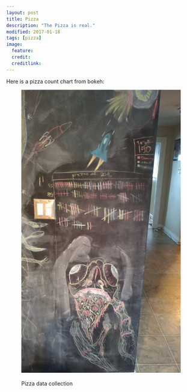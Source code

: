 ```yaml
---
layout: post
title: Pizza
description: "The Pizza is real."
modified: 2017-01-18
tags: [pizza]
image:
  feature:
  credit:
  creditlink: 
---
```

Here is a pizza count chart from bokeh:

<figure class="half">
	<img src="/images/pizza1.jpg" alt="">
	<img src="/images/pizza2.jpg" alt="">
	<figcaption>Pizza data collection</figcaption>
</figure>





<link rel="stylesheet" href="https://cdn.pydata.org/bokeh/release/bokeh-0.12.3.min.css" type="text/css" />   
<script type="text/javascript" src="https://cdn.pydata.org/bokeh/release/bokeh-0.12.3.min.js"></script>
<script type="text/javascript">
    Bokeh.set_log_level("info");
</script>
<center>
<div class="bk-root">
<div class="plotdiv" id="373266b8-dbc8-4267-90cb-9a22c73a0889"></div>
</div>

<script type="text/javascript">
            Bokeh.$(function() {
            Bokeh.safely(function() {
                var docs_json = {"8fdb0a00-6b9e-4133-bc65-fbb30565b9e2":{"roots":{"references":[{"attributes":{"axis_label":"","formatter":{"id":"43b27512-fbfa-4cec-9b7f-c943d8ac831a","type":"CategoricalTickFormatter"},"major_label_orientation":0.7853981633974483,"major_tick_line_color":{"value":null},"plot":{"id":"a52f4e29-144c-40ec-9543-8e2a6393ea4f","subtype":"Chart","type":"Plot"},"ticker":{"id":"73609494-231c-477c-b8ba-fdaef874c503","type":"CategoricalTicker"}},"id":"01f1b199-8da7-48a0-969d-0558b9fbc077","type":"CategoricalAxis"},{"attributes":{"active_drag":"auto","active_scroll":"auto","active_tap":"auto","tools":[{"id":"fb7afd47-53dc-4b06-b8a3-70a213b30631","type":"HoverTool"}]},"id":"835cfd2d-a164-456c-a40a-b5130ab3275a","type":"Toolbar"},{"attributes":{"label":{"value":"Homemade"},"renderers":[{"id":"6be40877-04e7-42ff-8309-cc5c2a779f52","type":"GlyphRenderer"}]},"id":"a9deb69d-d0a7-4e12-885c-c58433f70b6c","type":"LegendItem"},{"attributes":{"data_source":{"id":"20fff1f9-155c-41c8-82ba-f72c6073580a","type":"ColumnDataSource"},"glyph":{"id":"2a47ff0c-404f-4155-960a-9840eb6ad1b5","type":"Rect"},"hover_glyph":null,"nonselection_glyph":null,"selection_glyph":null},"id":"4a877330-0f9c-4034-a129-b6e4eadcef1d","type":"GlyphRenderer"},{"attributes":{"callback":null,"end":70.35},"id":"94943bbb-acfd-4629-bf3f-c52861564183","type":"Range1d"},{"attributes":{"items":[{"id":"18a7dc64-d189-4b5c-840f-e65319fa25a8","type":"LegendItem"},{"id":"44bd39be-503e-431a-82ff-f82e1a68e3d1","type":"LegendItem"},{"id":"a9deb69d-d0a7-4e12-885c-c58433f70b6c","type":"LegendItem"}],"plot":{"id":"a52f4e29-144c-40ec-9543-8e2a6393ea4f","subtype":"Chart","type":"Plot"}},"id":"1f16be4e-cf12-4e7a-a5fb-77e29692f185","type":"Legend"},{"attributes":{"callback":null,"plot":{"id":"a52f4e29-144c-40ec-9543-8e2a6393ea4f","subtype":"Chart","type":"Plot"},"tooltips":[["Pizza","@pizza"],["Count","@height"]]},"id":"fb7afd47-53dc-4b06-b8a3-70a213b30631","type":"HoverTool"},{"attributes":{"label":{"value":"Other"},"renderers":[{"id":"59eccba5-24d8-4c69-ab77-78ef1178423b","type":"GlyphRenderer"}]},"id":"44bd39be-503e-431a-82ff-f82e1a68e3d1","type":"LegendItem"},{"attributes":{"below":[{"id":"01f1b199-8da7-48a0-969d-0558b9fbc077","type":"CategoricalAxis"}],"left":[{"id":"2655b1c9-2457-4cb6-a223-faf8c539f77e","type":"LinearAxis"}],"plot_height":400,"plot_width":400,"renderers":[{"id":"4a877330-0f9c-4034-a129-b6e4eadcef1d","type":"GlyphRenderer"},{"id":"59eccba5-24d8-4c69-ab77-78ef1178423b","type":"GlyphRenderer"},{"id":"6be40877-04e7-42ff-8309-cc5c2a779f52","type":"GlyphRenderer"},{"id":"1f16be4e-cf12-4e7a-a5fb-77e29692f185","type":"Legend"},{"id":"01f1b199-8da7-48a0-969d-0558b9fbc077","type":"CategoricalAxis"},{"id":"2655b1c9-2457-4cb6-a223-faf8c539f77e","type":"LinearAxis"},{"id":"77478123-3e4e-48bb-86ca-d3f283268bd6","type":"Grid"}],"title":{"id":"ba17d7c3-7601-413a-a23d-7fbdfc13302a","type":"Title"},"tool_events":{"id":"3d8a5f29-4581-4322-87fa-0b085bf3a05e","type":"ToolEvents"},"toolbar":{"id":"835cfd2d-a164-456c-a40a-b5130ab3275a","type":"Toolbar"},"x_mapper_type":"auto","x_range":{"id":"df483d22-e1c9-4050-b26e-e724e22959ea","type":"FactorRange"},"y_mapper_type":"auto","y_range":{"id":"94943bbb-acfd-4629-bf3f-c52861564183","type":"Range1d"}},"id":"a52f4e29-144c-40ec-9543-8e2a6393ea4f","subtype":"Chart","type":"Plot"},{"attributes":{"callback":null,"column_names":["line_color","line_alpha","color","fill_alpha","height","width","y","x","label"],"data":{"chart_index":[{"pizza":"Homemade"}],"color":["#5ab738"],"fill_alpha":[0.8],"height":[22.0],"label":[{"pizza":"Homemade"}],"line_alpha":[1.0],"line_color":["white"],"pizza":["Homemade"],"width":[0.8],"x":["Homemade"],"y":[11.0]}},"id":"df41c395-9ad7-425e-939d-b2a7f0dcbeb3","type":"ColumnDataSource"},{"attributes":{},"id":"3d8a5f29-4581-4322-87fa-0b085bf3a05e","type":"ToolEvents"},{"attributes":{"fill_alpha":{"field":"fill_alpha"},"fill_color":{"field":"color"},"height":{"field":"height","units":"data"},"line_color":{"field":"line_color"},"width":{"field":"width","units":"data"},"x":{"field":"x"},"y":{"field":"y"}},"id":"2a47ff0c-404f-4155-960a-9840eb6ad1b5","type":"Rect"},{"attributes":{},"id":"1f9c3f6b-1220-465a-bed2-664ed6f1e6d7","type":"BasicTickFormatter"},{"attributes":{"axis_label":"","formatter":{"id":"1f9c3f6b-1220-465a-bed2-664ed6f1e6d7","type":"BasicTickFormatter"},"minor_tick_line_color":{"value":null},"plot":{"id":"a52f4e29-144c-40ec-9543-8e2a6393ea4f","subtype":"Chart","type":"Plot"},"ticker":{"id":"b9232bdb-6218-4054-876c-f1c134d55ebc","type":"BasicTicker"}},"id":"2655b1c9-2457-4cb6-a223-faf8c539f77e","type":"LinearAxis"},{"attributes":{"fill_alpha":{"field":"fill_alpha"},"fill_color":{"field":"color"},"height":{"field":"height","units":"data"},"line_color":{"field":"line_color"},"width":{"field":"width","units":"data"},"x":{"field":"x"},"y":{"field":"y"}},"id":"7bad4021-b965-4be4-8d10-e600cee38920","type":"Rect"},{"attributes":{},"id":"43b27512-fbfa-4cec-9b7f-c943d8ac831a","type":"CategoricalTickFormatter"},{"attributes":{"children":[{"id":"a52f4e29-144c-40ec-9543-8e2a6393ea4f","subtype":"Chart","type":"Plot"}]},"id":"e74fde0b-ceba-4901-9d5d-5021903bc937","type":"Row"},{"attributes":{},"id":"73609494-231c-477c-b8ba-fdaef874c503","type":"CategoricalTicker"},{"attributes":{},"id":"b9232bdb-6218-4054-876c-f1c134d55ebc","type":"BasicTicker"},{"attributes":{"callback":null,"column_names":["line_color","line_alpha","color","fill_alpha","height","width","y","x","label"],"data":{"chart_index":[{"pizza":"Dominoes"}],"color":["#f22c40"],"fill_alpha":[0.8],"height":[67.0],"label":[{"pizza":"Dominoes"}],"line_alpha":[1.0],"line_color":["white"],"pizza":["Dominoes"],"width":[0.8],"x":["Dominoes"],"y":[33.5]}},"id":"20fff1f9-155c-41c8-82ba-f72c6073580a","type":"ColumnDataSource"},{"attributes":{"fill_alpha":{"field":"fill_alpha"},"fill_color":{"field":"color"},"height":{"field":"height","units":"data"},"line_color":{"field":"line_color"},"width":{"field":"width","units":"data"},"x":{"field":"x"},"y":{"field":"y"}},"id":"59408d75-86ec-483c-8118-edc1b04076c6","type":"Rect"},{"attributes":{"data_source":{"id":"5f536330-1176-465e-a371-8d08dcdef38d","type":"ColumnDataSource"},"glyph":{"id":"7bad4021-b965-4be4-8d10-e600cee38920","type":"Rect"},"hover_glyph":null,"nonselection_glyph":null,"selection_glyph":null},"id":"59eccba5-24d8-4c69-ab77-78ef1178423b","type":"GlyphRenderer"},{"attributes":{"label":{"value":"Dominoes"},"renderers":[{"id":"4a877330-0f9c-4034-a129-b6e4eadcef1d","type":"GlyphRenderer"}]},"id":"18a7dc64-d189-4b5c-840f-e65319fa25a8","type":"LegendItem"},{"attributes":{"callback":null,"column_names":["line_color","line_alpha","color","fill_alpha","height","width","y","x","label"],"data":{"chart_index":[{"pizza":"Other"}],"color":["#407ee7"],"fill_alpha":[0.8],"height":[38.0],"label":[{"pizza":"Other"}],"line_alpha":[1.0],"line_color":["white"],"pizza":["Other"],"width":[0.8],"x":["Other"],"y":[19.0]}},"id":"5f536330-1176-465e-a371-8d08dcdef38d","type":"ColumnDataSource"},{"attributes":{"callback":null,"factors":["Dominoes","Homemade","Other"]},"id":"df483d22-e1c9-4050-b26e-e724e22959ea","type":"FactorRange"},{"attributes":{"plot":null,"text":"Pizza Counts"},"id":"ba17d7c3-7601-413a-a23d-7fbdfc13302a","type":"Title"},{"attributes":{"dimension":1,"plot":{"id":"a52f4e29-144c-40ec-9543-8e2a6393ea4f","subtype":"Chart","type":"Plot"},"ticker":{"id":"b9232bdb-6218-4054-876c-f1c134d55ebc","type":"BasicTicker"}},"id":"77478123-3e4e-48bb-86ca-d3f283268bd6","type":"Grid"},{"attributes":{"data_source":{"id":"df41c395-9ad7-425e-939d-b2a7f0dcbeb3","type":"ColumnDataSource"},"glyph":{"id":"59408d75-86ec-483c-8118-edc1b04076c6","type":"Rect"},"hover_glyph":null,"nonselection_glyph":null,"selection_glyph":null},"id":"6be40877-04e7-42ff-8309-cc5c2a779f52","type":"GlyphRenderer"}],"root_ids":["e74fde0b-ceba-4901-9d5d-5021903bc937"]},"title":"Bokeh Application","version":"0.12.3"}};
                var render_items = [{"docid":"8fdb0a00-6b9e-4133-bc65-fbb30565b9e2","elementid":"373266b8-dbc8-4267-90cb-9a22c73a0889","modelid":"e74fde0b-ceba-4901-9d5d-5021903bc937"}];
                
                Bokeh.embed.embed_items(docs_json, render_items);
            });
        });
</script>
</center>